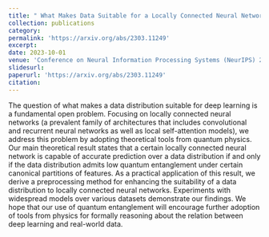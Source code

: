 ```yaml
---
title: " What Makes Data Suitable for a Locally Connected Neural Network? A Necessary and Sufficient Condition Based on Quantum Entanglement"
collection: publications
category: 
permalink: 'https://arxiv.org/abs/2303.11249'
excerpt: 
date: 2023-10-01
venue: 'Conference on Neural Information Processing Systems (NeurIPS) 2023, Spotlight Track (top 3%).'
slidesurl: 
paperurl: 'https://arxiv.org/abs/2303.11249'
citation: 
---
```


The question of what makes a data distribution suitable for deep learning is a fundamental open problem. Focusing on locally connected neural networks (a prevalent family of architectures that includes convolutional and recurrent neural networks as well as local self-attention models), we address this problem by adopting theoretical tools from quantum physics. Our main theoretical result states that a certain locally connected neural network is capable of accurate prediction over a data distribution if and only if the data distribution admits low quantum entanglement under certain canonical partitions of features. As a practical application of this result, we derive a preprocessing method for enhancing the suitability of a data distribution to locally connected neural networks. Experiments with widespread models over various datasets demonstrate our findings. We hope that our use of quantum entanglement will encourage further adoption of tools from physics for formally reasoning about the relation between deep learning and real-world data.
